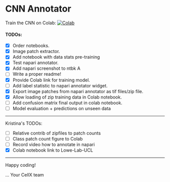 # CNN Annotator

<!--- Train the CNN on Colab: [![Colab](https://colab.research.google.com/assets/colab-badge.svg)](https://colab.research.google.com/github/lowe-lab-ucl/cnn-annotator/blob/main/notebooks/C_CNN_Training_and_Validation.ipynb) -->

Train the CNN on Colab: [![Colab](https://colab.research.google.com/assets/colab-badge.svg)](https://colab.research.google.com/github/KristinaUlicna/cnn-annotator/blob/main/notebooks/C_CNN_Training_and_Validation.ipynb)


#### TODOs:

- [x] Order notebooks.
- [x] Image patch extractor.
- [x] Add notebook with data stats pre-training
- [x] Test napari annotator.  
- [x] Add napari screenshot to ntbk A
- [ ] Write a proper readme!
- [x] Provide Colab link for training model.  
- [ ] Add label statistic to napari annotator widget.
- [x] Export image patches from napari annotator as tif files/zip file.    
- [x] Allow loading of zip training data in Colab notebook.   
- [ ] Add confusion matrix final output in colab notebook.
- [ ] Model evaluation + predictions on unseen data
---

Kristina's TODOs:

- [ ] Relative contrib of zipfiles to patch counts
- [ ] Class patch count figure to Colab
- [ ] Record video how to annotate in napari
- [x] Colab notebook link to Lowe-Lab-UCL
---

Happy coding!

... Your CellX team
